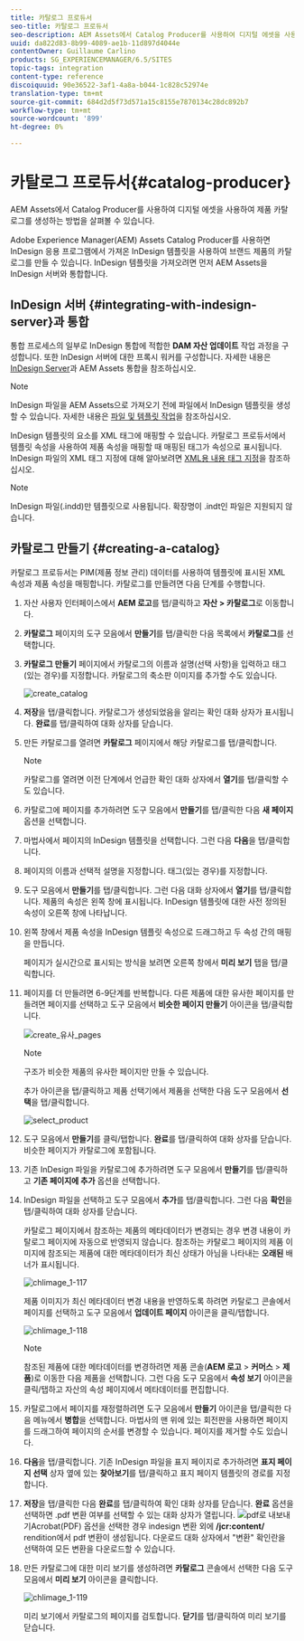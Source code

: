 ```yaml
---
title: 카탈로그 프로듀서
seo-title: 카탈로그 프로듀서
seo-description: AEM Assets에서 Catalog Producer를 사용하여 디지털 에셋을 사용하여 제품 카탈로그를 생성하는 방법을 살펴볼 수 있습니다.
uuid: da822d83-8b99-4089-ae1b-11d897d4044e
contentOwner: Guillaume Carlino
products: SG_EXPERIENCEMANAGER/6.5/SITES
topic-tags: integration
content-type: reference
discoiquuid: 90e36522-3af1-4a8a-b044-1c828c52974e
translation-type: tm+mt
source-git-commit: 684d2d5f73d571a15c8155e7870134c28dc892b7
workflow-type: tm+mt
source-wordcount: '899'
ht-degree: 0%

---
```



# 카탈로그 프로듀서{#catalog-producer}

AEM Assets에서 Catalog Producer를 사용하여 디지털 에셋을 사용하여 제품 카탈로그를 생성하는 방법을 살펴볼 수 있습니다.

Adobe Experience Manager(AEM) Assets Catalog Producer를 사용하면 InDesign 응용 프로그램에서 가져온 InDesign 템플릿을 사용하여 브랜드 제품의 카탈로그를 만들 수 있습니다. InDesign 템플릿을 가져오려면 먼저 AEM Assets을 InDesign 서버와 통합합니다.

## InDesign 서버 {#integrating-with-indesign-server}과 통합

통합 프로세스의 일부로 InDesign 통합에 적합한 **DAM 자산 업데이트** 작업 과정을 구성합니다. 또한 InDesign 서버에 대한 프록시 워커를 구성합니다. 자세한 내용은 [InDesign Server](/help/assets/indesign.md)과 AEM Assets 통합을 참조하십시오.

>[!NOTE]
>
>InDesign 파일을 AEM Assets으로 가져오기 전에 파일에서 InDesign 템플릿을 생성할 수 있습니다. 자세한 내용은 [파일 및 템플릿 작업](https://helpx.adobe.com/indesign/using/files-templates.html)을 참조하십시오.
>
>InDesign 템플릿의 요소를 XML 태그에 매핑할 수 있습니다. 카탈로그 프로듀서에서 템플릿 속성을 사용하여 제품 속성을 매핑할 때 매핑된 태그가 속성으로 표시됩니다. InDesign 파일의 XML 태그 지정에 대해 알아보려면 [XML용 내용 태그 지정](https://helpx.adobe.com/indesign/using/tagging-content-xml.html)을 참조하십시오.

>[!NOTE]
>
>InDesign 파일(.indd)만 템플릿으로 사용됩니다. 확장명이 .indt인 파일은 지원되지 않습니다.

## 카탈로그 만들기 {#creating-a-catalog}

카탈로그 프로듀서는 PIM(제품 정보 관리) 데이터를 사용하여 템플릿에 표시된 XML 속성과 제품 속성을 매핑합니다. 카탈로그를 만들려면 다음 단계를 수행합니다.

1. 자산 사용자 인터페이스에서 **AEM 로고**&#x200B;를 탭/클릭하고 **자산 > 카탈로그**&#x200B;로 이동합니다.
1. **카탈로그** 페이지의 도구 모음에서 **만들기**&#x200B;를 탭/클릭한 다음 목록에서 **카탈로그**&#x200B;를 선택합니다.
1. **카탈로그 만들기** 페이지에서 카탈로그의 이름과 설명(선택 사항)을 입력하고 태그(있는 경우)를 지정합니다. 카탈로그의 축소판 이미지를 추가할 수도 있습니다.

   ![create_catalog](assets/create_catalog.png)

1. **저장**&#x200B;을 탭/클릭합니다. 카탈로그가 생성되었음을 알리는 확인 대화 상자가 표시됩니다. **완료**&#x200B;를 탭/클릭하여 대화 상자를 닫습니다.
1. 만든 카탈로그를 열려면 **카탈로그** 페이지에서 해당 카탈로그를 탭/클릭합니다.

   >[!NOTE]
   >
   >카탈로그를 열려면 이전 단계에서 언급한 확인 대화 상자에서 **열기**&#x200B;를 탭/클릭할 수도 있습니다.

1. 카탈로그에 페이지를 추가하려면 도구 모음에서 **만들기**&#x200B;를 탭/클릭한 다음 **새 페이지** 옵션을 선택합니다.
1. 마법사에서 페이지의 InDesign 템플릿을 선택합니다. 그런 다음 **다음**&#x200B;을 탭/클릭합니다.
1. 페이지의 이름과 선택적 설명을 지정합니다. 태그(있는 경우)를 지정합니다.
1. 도구 모음에서 **만들기**&#x200B;를 탭/클릭합니다. 그런 다음 대화 상자에서 **열기**&#x200B;를 탭/클릭합니다. 제품의 속성은 왼쪽 창에 표시됩니다. InDesign 템플릿에 대한 사전 정의된 속성이 오른쪽 창에 나타납니다.
1. 왼쪽 창에서 제품 속성을 InDesign 템플릿 속성으로 드래그하고 두 속성 간의 매핑을 만듭니다.

   페이지가 실시간으로 표시되는 방식을 보려면 오른쪽 창에서 **미리 보기** 탭을 탭/클릭합니다.

1. 페이지를 더 만들려면 6-9단계를 반복합니다. 다른 제품에 대한 유사한 페이지를 만들려면 페이지를 선택하고 도구 모음에서 **비슷한 페이지 만들기** 아이콘을 탭/클릭합니다.

   ![create_유사_pages](assets/create_similar_pages.png)

   >[!NOTE]
   >
   >구조가 비슷한 제품의 유사한 페이지만 만들 수 있습니다.

   추가 아이콘을 탭/클릭하고 제품 선택기에서 제품을 선택한 다음 도구 모음에서 **선택**&#x200B;을 탭/클릭합니다.

   ![select_product](assets/select_product.png)

1. 도구 모음에서 **만들기**&#x200B;를 클릭/탭합니다. **완료**&#x200B;를 탭/클릭하여 대화 상자를 닫습니다. 비슷한 페이지가 카탈로그에 포함됩니다.
1. 기존 InDesign 파일을 카탈로그에 추가하려면 도구 모음에서 **만들기**&#x200B;를 탭/클릭하고 **기존 페이지에 추가** 옵션을 선택합니다.
1. InDesign 파일을 선택하고 도구 모음에서 **추가**&#x200B;를 탭/클릭합니다. 그런 다음 **확인**&#x200B;을 탭/클릭하여 대화 상자를 닫습니다.

   카탈로그 페이지에서 참조하는 제품의 메타데이터가 변경되는 경우 변경 내용이 카탈로그 페이지에 자동으로 반영되지 않습니다. 참조하는 카탈로그 페이지의 제품 이미지에 참조되는 제품에 대한 메타데이터가 최신 상태가 아님을 나타내는 **오래된** 배너가 표시됩니다.

   ![chlimage_1-117](assets/chlimage_1-117a.png)

   제품 이미지가 최신 메타데이터 변경 내용을 반영하도록 하려면 카탈로그 콘솔에서 페이지를 선택하고 도구 모음에서 **업데이트 페이지** 아이콘을 클릭/탭합니다.

   ![chlimage_1-118](assets/chlimage_1-118a.png)

   >[!NOTE]
   >
   >참조된 제품에 대한 메타데이터를 변경하려면 제품 콘솔(**AEM 로고** > **커머스** > **제품**)로 이동한 다음 제품을 선택합니다. 그런 다음 도구 모음에서 **속성 보기** 아이콘을 클릭/탭하고 자산의 속성 페이지에서 메타데이터를 편집합니다.

1. 카탈로그에서 페이지를 재정렬하려면 도구 모음에서 **만들기** 아이콘을 탭/클릭한 다음 메뉴에서 **병합**&#x200B;을 선택합니다. 마법사의 맨 위에 있는 회전판을 사용하면 페이지를 드래그하여 페이지의 순서를 변경할 수 있습니다. 페이지를 제거할 수도 있습니다.

1. **다음**&#x200B;을 탭/클릭합니다. 기존 InDesign 파일을 표지 페이지로 추가하려면 **표지 페이지 선택** 상자 옆에 있는 **찾아보기**&#x200B;를 탭/클릭하고 표지 페이지 템플릿의 경로를 지정합니다.
1. **저장**&#x200B;을 탭/클릭한 다음 **완료**를 탭/클릭하여 확인 대화 상자를 닫습니다.
**완료** 옵션을 선택하면 .pdf 변환 여부를 선택할 수 있는 대화 상자가 열립니다.
   ![pdf로 ](assets/CatalogPDF.png)
내보내기Acrobat(PDF) 옵션을 선택한 경우 indesign 변환 외에   **/jcr:content/** rendition에서 pdf 변환이 생성됩니다. 다운로드 대화 상자에서 &quot;변환&quot; 확인란을 선택하여 모든 변환을 다운로드할 수 있습니다.

1. 만든 카탈로그에 대한 미리 보기를 생성하려면 **카탈로그** 콘솔에서 선택한 다음 도구 모음에서 **미리 보기** 아이콘을 클릭합니다.

   ![chlimage_1-119](assets/chlimage_1-119a.png)

   미리 보기에서 카탈로그의 페이지를 검토합니다. **닫기**&#x200B;를 탭/클릭하여 미리 보기를 닫습니다.


